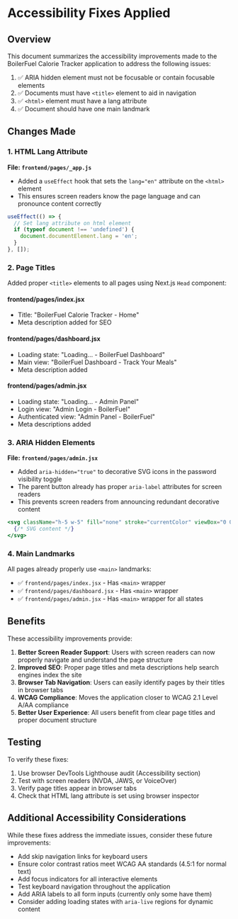 # Accessibility Fixes Applied

## Overview
This document summarizes the accessibility improvements made to the BoilerFuel Calorie Tracker application to address the following issues:

1. ✅ ARIA hidden element must not be focusable or contain focusable elements
2. ✅ Documents must have `<title>` element to aid in navigation
3. ✅ `<html>` element must have a lang attribute
4. ✅ Document should have one main landmark

## Changes Made

### 1. HTML Lang Attribute
**File: `frontend/pages/_app.js`**

- Added a `useEffect` hook that sets the `lang="en"` attribute on the `<html>` element
- This ensures screen readers know the page language and can pronounce content correctly

```javascript
useEffect(() => {
  // Set lang attribute on html element
  if (typeof document !== 'undefined') {
    document.documentElement.lang = 'en';
  }
}, []);
```

### 2. Page Titles
Added proper `<title>` elements to all pages using Next.js `Head` component:

#### **frontend/pages/index.jsx**
- Title: "BoilerFuel Calorie Tracker - Home"
- Meta description added for SEO

#### **frontend/pages/dashboard.jsx**
- Loading state: "Loading... - BoilerFuel Dashboard"
- Main view: "BoilerFuel Dashboard - Track Your Meals"
- Meta description added

#### **frontend/pages/admin.jsx**
- Loading state: "Loading... - Admin Panel"
- Login view: "Admin Login - BoilerFuel"
- Authenticated view: "Admin Panel - BoilerFuel"
- Meta descriptions added

### 3. ARIA Hidden Elements
**File: `frontend/pages/admin.jsx`**

- Added `aria-hidden="true"` to decorative SVG icons in the password visibility toggle
- The parent button already has proper `aria-label` attributes for screen readers
- This prevents screen readers from announcing redundant decorative content

```jsx
<svg className="h-5 w-5" fill="none" stroke="currentColor" viewBox="0 0 24 24" aria-hidden="true">
  {/* SVG content */}
</svg>
```

### 4. Main Landmarks
All pages already properly use `<main>` landmarks:
- ✅ `frontend/pages/index.jsx` - Has `<main>` wrapper
- ✅ `frontend/pages/dashboard.jsx` - Has `<main>` wrapper
- ✅ `frontend/pages/admin.jsx` - Has `<main>` wrapper for all states

## Benefits

These accessibility improvements provide:

1. **Better Screen Reader Support**: Users with screen readers can now properly navigate and understand the page structure
2. **Improved SEO**: Proper page titles and meta descriptions help search engines index the site
3. **Browser Tab Navigation**: Users can easily identify pages by their titles in browser tabs
4. **WCAG Compliance**: Moves the application closer to WCAG 2.1 Level A/AA compliance
5. **Better User Experience**: All users benefit from clear page titles and proper document structure

## Testing

To verify these fixes:

1. Use browser DevTools Lighthouse audit (Accessibility section)
2. Test with screen readers (NVDA, JAWS, or VoiceOver)
3. Verify page titles appear in browser tabs
4. Check that HTML lang attribute is set using browser inspector

## Additional Accessibility Considerations

While these fixes address the immediate issues, consider these future improvements:

- Add skip navigation links for keyboard users
- Ensure color contrast ratios meet WCAG AA standards (4.5:1 for normal text)
- Add focus indicators for all interactive elements
- Test keyboard navigation throughout the application
- Add ARIA labels to all form inputs (currently only some have them)
- Consider adding loading states with `aria-live` regions for dynamic content
